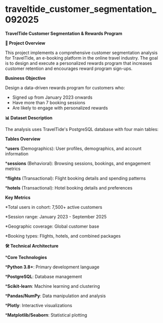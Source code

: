 # traveltide_customer_segmentation_092025

**TravelTide Customer Segmentation & Rewards Program**

**🎯  Project Overview**

This project implements a comprehensive customer segmentation analysis for TravelTide, an e-booking platform in the online travel industry. The goal is to design and execute a personalized rewards program that increases customer retention and encourages reward program sign-ups.

**Business Objective**

Design a data-driven rewards program for customers who:

* Signed up from January 2023 onwards
* Have more than 7 booking sessions
* Are likely to engage with personalized rewards

**📊 Dataset Description**

The analysis uses TravelTide's PostgreSQL database with four main tables:

**Tables Overview**

***users** (Demographics): User profiles, demographics, and account information

***sessions** (Behavioral): Browsing sessions, bookings, and engagement metrics

***flights** (Transactional): Flight booking details and spending patterns

***hotels** (Transactional): Hotel booking details and preferences


**Key Metrics**

*Total users in cohort: 7,500+ active customers

*Session range: January 2023 - September 2025

*Geographic coverage: Global customer base

*Booking types: Flights, hotels, and combined packages


**🛠 Technical Architecture**


***Core Technologies**

***Python 3.8+**: Primary development language

***PostgreSQL**: Database management

***Scikit-learn**: Machine learning and clustering

***Pandas/NumPy**: Data manipulation and analysis

***Plotly**: Interactive visualizations

***Matplotlib/Seaborn**: Statistical plotting


